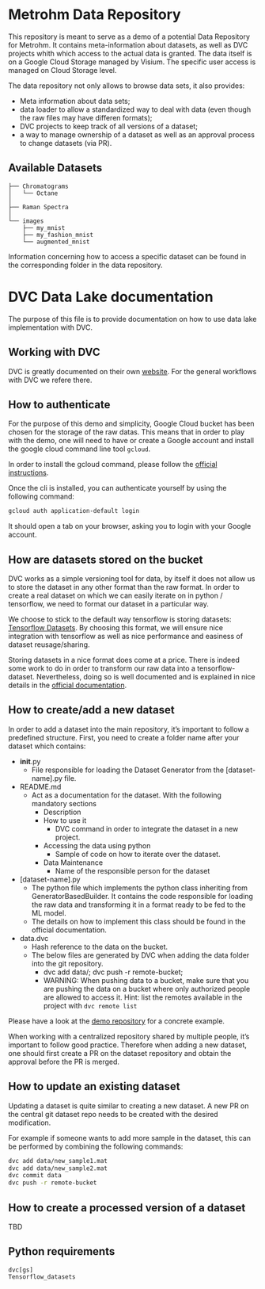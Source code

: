 
# Metrohm Data Repository
This repository is meant to serve as a demo of a potential Data Repository for Metrohm. It contains meta-information about datasets, as well as DVC projects whith which access to the actual data is granted. The data itself is on a Google Cloud Storage managed by Visium. The specific user access is managed on Cloud Storage level.

The data repository not only allows to browse data sets, it also provides:
- Meta information about data sets;
- data loader to allow a standardized way to deal with data (even though the raw files may have differen formats);
- DVC projects to keep track of all versions of a dataset;
- a way to manage ownership of a dataset as well as an approval process to change datasets (via PR).

## Available Datasets
```
├── Chromatograms
│   └── Octane                            
│
├── Raman Spectra               
│
└── images          
    ├── my_mnist
    ├── my_fashion_mnist
    └── augmented_mnist                          
```

Information concerning how to access a specific dataset can be found in the corresponding folder in the data repository.

# DVC Data Lake documentation
The purpose of this file is to provide documentation on how to use data lake implementation with DVC.

## Working with DVC
DVC is greatly documented on their own [website](https://dvc.org/doc/start). For the general workflows with DVC we refere there.


## How to authenticate
For the purpose of this demo and simplicity, Google Cloud bucket has been chosen for the storage of the raw datas. This means that in order to play with the demo, one will need to have or create a Google account and install the google cloud command line tool `gcloud`.

In order to install the gcloud command, please follow the [official instructions](https://cloud.google.com/sdk/docs/install).

Once the cli is installed, you can authenticate yourself by using the following command:

```bash
gcloud auth application-default login
```
It should open a tab on your browser, asking you to login with your Google account.

## How are datasets stored on the bucket
DVC works as a simple versioning tool for data, by itself it does not allow us to store the dataset in any other format than the raw format. In order to create a real dataset on which we can easily iterate on in python / tensorflow, we need to format our dataset in a particular way.

We choose to stick to the default way tensorflow is storing datasets: [Tensorflow Datasets](https://www.tensorflow.org/datasets). By choosing this format, we will ensure nice integration with tensorflow as well as nice performance and easiness of dataset reusage/sharing.

Storing datasets in a nice format does come at a price. There is indeed some work to do in order to transform our raw data into a tensorflow-dataset. Nevertheless, doing so is well documented and is explained in nice details in the [official documentation](https://www.tensorflow.org/datasets/add_dataset).
## How to create/add a new dataset
In order to add a dataset into the main repository, it’s important to follow a predefined structure. First, you need to create a folder name after your dataset which contains:
- __init__.py
   - File responsible for loading the Dataset Generator from the [dataset-name].py file.
- README.md
   - Act as a documentation for the dataset. With the following mandatory sections
      - Description
      - How to use it
         - DVC command in order to integrate the dataset in a new project.
      - Accessing the data using python
         - Sample of code on how to iterate over the dataset.
      - Data Maintenance
         - Name of the responsible person for the dataset
- [dataset-name].py
   - The python file which implements the python class inheriting from GeneratorBasedBuilder. It contains the code responsible for loading the raw data and transforming it in a format ready to be fed to the ML model.
   - The details on how to implement this class should be found in the official documentation.
- data.dvc
   - Hash reference to the data on the bucket.
   - The below files are generated by DVC when adding the data folder into the git repository.
      - dvc add data/; dvc push -r remote-bucket;
      - WARNING: When pushing data to a bucket, make sure that you are pushing the data on a bucket where only authorized people are allowed to access it. Hint: list the remotes available in the project with `dvc remote list` 

Please have a look at the [demo repository](https://github.com/VisiumCH/metrohm-dvc-demo/tree/master/images/my_mnist) for a concrete example.

When working with a centralized repository shared by multiple people, it’s important to follow good practice. Therefore when adding a new dataset, one should first create a PR on the dataset repository and obtain the approval before the PR is merged.

## How to update an existing dataset

Updating a dataset is quite similar to creating a new dataset. A new PR on the central git dataset repo needs to be created with the desired modification.

For example if someone wants to add more sample in the dataset, this can be performed by combining the following commands:

```bash
dvc add data/new_sample1.mat
dvc add data/new_sample2.mat
dvc commit data
dvc push -r remote-bucket
``` 
## How to create a processed version of a dataset
TBD

## Python requirements
```
dvc[gs]
Tensorflow_datasets
```
